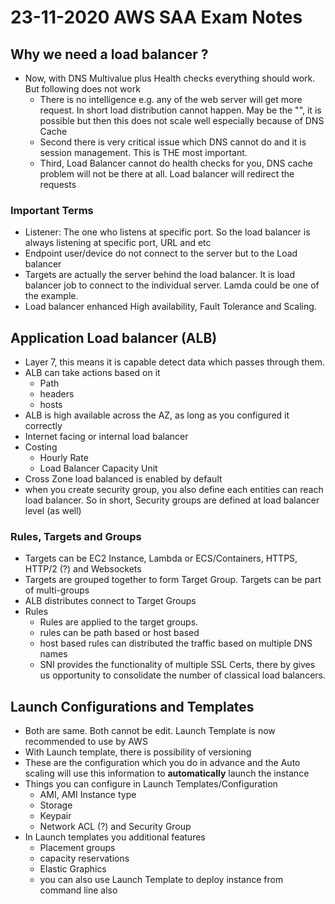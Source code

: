 # 23-11-2020 AWS SAA Exam Notes

## Why we need a load balancer ?

* Now, with DNS Multivalue plus Health checks everything should work. But following does not work
  * There is no intelligence e.g. any of the web server will get more request. In short load distribution cannot happen. May be the "", it is possible but then this does not scale well especially because of DNS Cache
  * Second there is very critical issue which DNS cannot do and it is session management. This is THE most important.
  * Third, Load Balancer cannot do health checks for you, DNS cache problem will not be there at all. Load balancer will redirect the requests

### Important Terms

* Listener: The one who listens at specific port. So the load balancer is always listening at specific port, URL and etc
* Endpoint user/device do not connect to the server but to the Load balancer
* Targets are actually the server behind the load balancer. It is load balancer job to connect to the individual server. Lamda could be one of the example.
* Load balancer enhanced High availability, Fault Tolerance and Scaling.

## Application Load balancer (ALB)

* Layer 7, this means it is capable detect data which passes through them.
* ALB can take actions based on it
  * Path
  * headers
  * hosts
* ALB is high available across the AZ, as long as you configured it correctly
* Internet facing or internal load balancer
* Costing
  * Hourly Rate
  * Load Balancer Capacity Unit
* Cross Zone load balanced is enabled by default
* when you create security group, you also define each entities can reach load balancer. So in short, Security groups are defined at load balancer level (as well)

### Rules, Targets and Groups

* Targets can be EC2 Instance, Lambda or ECS/Containers, HTTPS, HTTP/2 (?) and Websockets
* Targets are grouped together to form Target Group. Targets can be part of multi-groups
* ALB distributes connect to Target Groups
* Rules
  * Rules are applied to the target groups.
  * rules can be path based or host based
  * host based rules can distributed the traffic based on multiple DNS names
  * SNI provides the functionality of multiple SSL Certs, there by gives us opportunity to consolidate the number of classical load balancers.

## Launch Configurations and Templates

* Both are same. Both cannot be edit. Launch Template is now recommended to use by AWS
* With Launch template, there is possibility of versioning
* These are the configuration which you do in advance and the Auto scaling will use this information to **automatically** launch the instance
* Things you can configure in Launch Templates/Configuration
  * AMI, AMI Instance type
  * Storage
  * Keypair
  * Network ACL (?) and Security Group
* In Launch templates you additional features
  * Placement groups
  * capacity reservations
  * Elastic Graphics
  * you can also use Launch Template to deploy instance from command line also